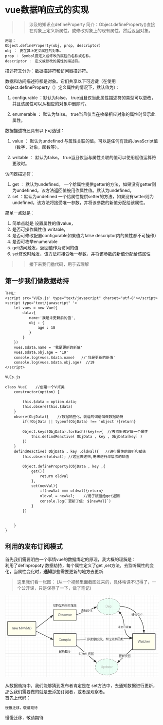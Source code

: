 # vue数据响应式的实现
>> 涉及的知识点defineProperty
简介：Object.defineProperty()直接在对象上定义新属性，或修改对象上的现有属性，然后返回对象。
```
用法：
Object.defineProperty(obj, prop, descriptor)
obj ： 要在其上定义属性的对象。
prop ： Symbol要定义或修改的属性的名称或名称。
descriptor ： 定义或修改的属性的描述符。

```
描述符又分为：数据描述符和访问器描述符。

数据和访问描述符都是对象。它们共享以下可选键（在使用Object.defineProperty（）定义属性的情况下，默认值为）：
1. configurable ：默认为false。
	true当且仅当此属性描述符的类型可以更改，并且该属性可以从相应的对象中删除时。

2. enumerable ：  默认为false。
	true当且仅当在枚举相应对象的属性时显示此属性。

数据描述符还具有以下可选键：
1. value ： 默认为undefined
	与属性关联的值。可以是任何有效的JavaScript值（数字，对象，函数等）。

2. writable ： 默认为false。
	true当且仅当与属性关联的值可以使用赋值运算符更改时。

访问器描述符：
1. get ： 默认为undefined。
	一个给属性提供getter的方法，如果没有getter则为undefined。该方法返回值被用作属性值。默认为undefined。
2. set ：默认为undefined
	一个给属性提供setter的方法，如果没有setter则为undefined。该方法将接受唯一参数，并将该参数的新值分配给该属性。

简单一点就是：
1. 简单点就是 设置属性的值value，
2. 是否可操作属性值 writable，
3. 是否可修改配置configurable如果值为false descriptor内的属性都不可操作）
4. 是否可枚举enumerable
5. get访问触发，返回值作为访问的值
6. set修改时触发，该方法将接受唯一参数，并将该参数的新值分配给该属性

>>接下来我们撸代码，用于去理解

## 第一步我们做数据劫持
```
THML:
<script src='VUEs.js' type="text/javascript" charset="utf-8"></script>
<script type="text/javascript" '>
	let vues = new Vue({
		data:{
		   name:'我是未更新前的值',
		   obj : {
			   age : 18
		   }				   
		}
	})
	vues.$data.name = '我是更新的新值'
	vues.$data.obj.age = '19'
	console.log(vues.$data.name)   //'我是更新的新值'
	console.log(vues.$data.obj.age)  //19
</script>

VUEs.js

class Vue{    //创建一个VUE类
	constructor(option) {
	
		this.$data = option.data;		
		this.obsere(this.$data) 
	}
	obsere(ObjData){    //数据响应化，装逼的词语叫做数据劫持
		if(!ObjData || typeof(ObjData) !== 'object'){return}
		
		Object.keys(ObjData).forEach((key)=>{  //去监听绑定每一个属性
			this.defindReactive( ObjData , key , ObjData[key] )
		})
	}
	defindReactive( ObjData , key ,oldval){   //进行属性的监听和赋值 
		this.obsere(oldval); //这里做递归,用来进行深层次的赋值
	
		Object.defineProperty(ObjData , key ,{
			get(){
				return oldval
			},
			set(newVal){
				if(newVal === oldval){return}
				oldval = newVal;    //用于赋值给get返回
				console.log(`更新了值: ${newVal}`)				
			}
		})
		
		
	}
}

```

## 利用的发布订阅模式
首先我们需要明白一个事情vue的数据绑定的原理，我大概的理解是：  
利用了definpropoty 数据劫持，每个属性定义了get ,set方法，去监听属性的变化，当属性变化时，**通知**那些需要更新的地方去更新

>这里我们看一张图：   (从一个视频里面截图过来的，具体啥课不记得了，一个公开课，只是保存了一下，做了笔记)  

![Alt text](../../.vuepress/img/vueDefinpropoty.png)  

从数据劫持中，我们能够猜到发布者肯定是在 set方法中，去通知数据进行更新，那么我们需要做的就是去添加订阅者，或者是观察者。  
首先上代码：  
```
慢慢迁移，敬请期待

```
慢慢迁移，敬请期待



